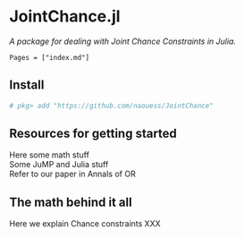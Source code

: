 # JointChance.jl

_A package for dealing with Joint Chance Constraints in Julia._

```@contents
Pages = ["index.md"]
```

## Install 
```julia repl
# pkg> add "https://github.com/naouess/JointChance"
```

## Resources for getting started

Here some math stuff \
Some JuMP and Julia stuff \
Refer to our paper in Annals of OR

## The math behind it all

Here we explain Chance constraints XXX
